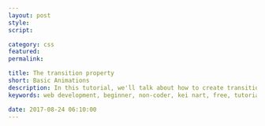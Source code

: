 ```yaml
---
layout: post
style:
script:

category: css
featured:
permalink:

title: The transition property
short: Basic Animations
description: In this tutorial, we'll talk about how to create transition effects for interactive components. <br>This tutorial requires modern browsers - Firefox, Chrome, Opera, IE10+. <br>The examples below won't work on IE9 and older.
keywords: web development, beginner, non-coder, kei nart, free, tutorial, coding, programming, code nart, html, css, transition, animation, keyframe

date: 2017-08-24 06:10:00
---
```

